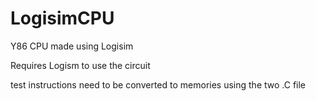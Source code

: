 # LogisimCPU
Y86 CPU made using Logisim

Requires Logism to use the circuit

test instructions need to be converted to memories using the two .C file
